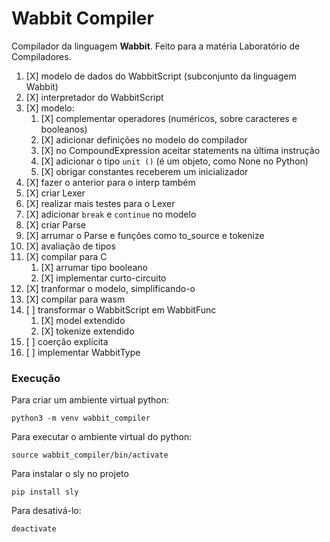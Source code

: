 # Wabbit Compiler

Compilador da linguagem **Wabbit**. Feito para a matéria Laboratório de Compiladores.

1. [X] modelo de dados do WabbitScript (subconjunto da linguagem Wabbit)
1. [X] interpretador do WabbitScript
1. [X] modelo:
    1. [X] complementar operadores (numéricos, sobre caracteres e booleanos)
    1. [X] adicionar definições no modelo do compilador
    1. [X] no CompoundExpression aceitar statements na última instrução
    1. [X] adicionar o tipo `unit ()` (é um objeto, como None no Python)
    1. [X] obrigar constantes receberem um inicializador
1. [X] fazer o anterior para o interp também
1. [X] criar Lexer
1. [X] realizar mais testes para o Lexer
1. [X] adicionar `break` e `continue` no modelo
1. [X] criar Parse
1. [X] arrumar o Parse e funções como to_source e tokenize
1. [X] avaliação de tipos
1. [X] compilar para C
    1. [X] arrumar tipo booleano
    1. [X] implementar curto-circuito
1. [X] tranformar o modelo, simplificando-o
1. [X] compilar para wasm
1. [ ] transformar o WabbitScript em WabbitFunc
    1. [X] model extendido
    1. [X] tokenize extendido
1. [ ] coerção explícita
1. [ ] implementar WabbitType

### Execução

Para criar um ambiente virtual python:
```
python3 -m venv wabbit_compiler
```

Para executar o ambiente virtual do python:
```
source wabbit_compiler/bin/activate
```

Para instalar o sly no projeto
```
pip install sly
```

Para desativá-lo:
```
deactivate
```